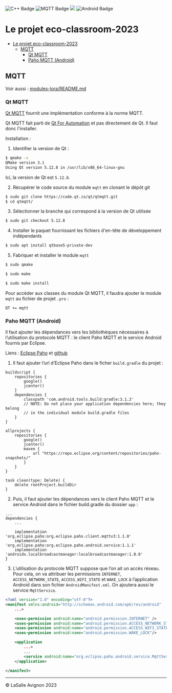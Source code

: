 ![C++ Badge](https://img.shields.io/badge/C%2B%2B-00599C?logo=cplusplus&logoColor=fff&style=plastic) ![MQTT Badge](https://img.shields.io/badge/MQTT-606?logo=mqtt&logoColor=fff&style=plastic) ![](https://badgen.net/badge/Qt/5.12.8/green) ![Android Badge](https://img.shields.io/badge/Android-3DDC84?logo=android&logoColor=fff&style=plastic)

# Le projet eco-classroom-2023

- [Le projet eco-classroom-2023](#le-projet-eco-classroom-2023)
  - [MQTT](#mqtt)
    - [Qt MQTT](#qt-mqtt)
    - [Paho MQTT (Android)](#paho-mqtt-android)

## MQTT

Voir aussi : [modules-lora/README.md](modules-lora/README.md)

### Qt MQTT

[Qt MQTT](https://doc.qt.io/QtMQTT/index.html) fournit une implémentation conforme à la norme MQTT.

Qt MQTT fait parti de [Qt For Automation](http://doc.qt.io/QtForAutomation/qtautomation-overview.html) et pas directement de Qt. Il faut donc l'installer.

Installation :

1. Identifier la version de Qt :

```sh
$ qmake -v
QMake version 3.1
Using Qt version 5.12.8 in /usr/lib/x86_64-linux-gnu
```

Ici, la version de Qt est `5.12.8`.

2. Récupérer le code source du module `mqtt` en clonant le dépôt git

```sh
$ sudo git clone https://code.qt.io/qt/qtmqtt.git
$ cd qtmqtt/
```

3. Sélectionner la branche qui correspond à la version de Qt utilisée

```sh
$ sudo git checkout 5.12.8
```

4. Installer le paquet fournissant les fichiers d'en-tête de développement indépendants

```sh
$ sudo apt install qtbase5-private-dev
```

5. Fabriquer et installer le module `mqtt`

```sh
$ sudo qmake

$ sudo make

$ sudo make install
```

Pour accèder aux classes du module Qt MQTT, il faudra ajouter le module `mqtt` au fichier de projet `.pro` :

```
QT += mqtt
```

### Paho MQTT (Android)

Il faut ajouter les dépendances vers les bibliothèques nécessaires à l’utilisation du protocole MQTT : le client Paho MQTT et le service Android fournis par Eclipse.

Liens : [Eclipse Paho](https://www.eclipse.org/paho/) et [github](https://github.com/eclipse/paho.mqtt.java)

1. Il faut ajouter l’url d’Eclipse Paho dans le ficher `build.gradle` du projet :

```
buildscript {
    repositories {
        google()
        jcenter()
    }
    dependencies {
        classpath 'com.android.tools.build:gradle:3.1.3'
        // NOTE: Do not place your application dependencies here; they belong
        // in the individual module build.gradle files
    }
}

allprojects {
    repositories {
        google()
        jcenter()
        maven {
            url "https://repo.eclipse.org/content/repositories/paho-snapshots/"
        }
    }
}

task clean(type: Delete) {
    delete rootProject.buildDir
}
```

2. Puis, il faut ajouter les dépendances vers le client Paho MQTT et le service Android dans le fichier build.gradle du dossier `app` :

```
...
dependencies {
    ...

    implementation 'org.eclipse.paho:org.eclipse.paho.client.mqttv3:1.1.0'
    implementation 'org.eclipse.paho:org.eclipse.paho.android.service:1.1.1'
    implementation 'androidx.localbroadcastmanager:localbroadcastmanager:1.0.0'
}
```

3. L’utilisation du protocole MQTT suppose que l’on ait un accès réseau. Pour cela, on va attribuer les permissions `INTERNET`, `ACCESS_NETWORK_STATE`, `ACCESS_WIFI_STATE` et `WAKE_LOCK` à l’application Android dans son fichier `AndroidManifest.xml`. On ajoutera aussi le service `MqttService`.

```xml
<?xml version="1.0" encoding="utf-8"?>
<manifest xmlns:android="http://schemas.android.com/apk/res/android"
    ...>

    <uses-permission android:name="android.permission.INTERNET" />
    <uses-permission android:name="android.permission.ACCESS_NETWORK_STATE" />
    <uses-permission android:name="android.permission.ACCESS_WIFI_STATE" />
    <uses-permission android:name="android.permission.WAKE_LOCK"/>

    <application
        ...>
        ...
        <service android:name="org.eclipse.paho.android.service.MqttService" />
    </application>

</manifest>
```

---
©️ LaSalle Avignon 2023
